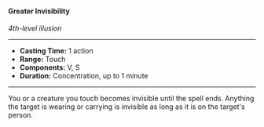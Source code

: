 #### Greater Invisibility
*4th-level illusion*
___
- **Casting Time:** 1 action
- **Range:** Touch
- **Components:** V, S
- **Duration:** Concentration, up to 1 minute
---
You or a creature you touch becomes invisible until the spell ends. Anything the target is wearing or carrying is invisible as long as it is on the target's person.
